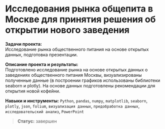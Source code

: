 # Исследования рынка общепита в Москве для принятия решения об открытии нового заведения

**Задачи проекта:**<br>
Исследование рынка общественного питания на основе открытых данных, подготовка презентации.

**Описание проекта и результаты:**<br>
Подготовлено исследование рынка на основе открытых данных о заведениях общественного питания Москвы, визуализированы полученные данные (в построении графиков использованы библиотеки seaborn и plotly). 
На основе данных подготовлены рекомендации для открытия новой кофейни. 

**Навыки и инструменты:**
`Python`, `pandas`, `numpy`, `matplotlib`, `seaborn`, `plotly`, `json`, `folium`, `визуализация данных`, `предобработка данных`, `исследовательский анализ`, `PowerPoint`

>  **Статус:** завершен 
